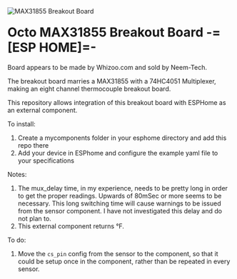 <img align="left" src=https://raw.githubusercontent.com/chrismec/octo_max31855/master/octo_max31855_board.jpg alt="MAX31855 Breakout Board">

# Octo MAX31855 Breakout Board -=[ESP HOME]=-


Board appears to be made by Whizoo.com and sold by Neem-Tech.

The breakout board marries a MAX31855 with a 74HC4051 Multiplexer, making an eight channel thermocouple breakout board.

This repository allows integration of this breakout board with ESPHome as an external component.

To install:
1. Create a mycomponents folder in your esphome directory and add this repo there
2. Add your device in ESPhome and configure the example yaml file to your specifications

Notes:
1. The mux_delay time, in my experience, needs to be pretty long in order to get the proper readings. Upwards of 80mSec or more seems to be necessary. This long switching time will cause warnings to be issued from the sensor component. I have not investigated this delay and do not plan to.
2. This external component returns °F.

To do:
1. Move the `cs_pin` config from the sensor to the component, so that it could be setup once in the component, rather than be repeated in every sensor.